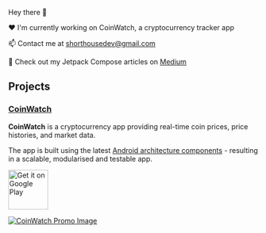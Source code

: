 Hey there 👋 

❤️ I'm currently working on CoinWatch, a cryptocurrency tracker app

📫 Contact me at shorthousedev@gmail.com

👀 Check out my Jetpack Compose articles on [Medium](https://medium.com/@shorthousedev)

## Projects
### [CoinWatch](https://github.com/shorthouse/CoinWatch)


**CoinWatch** is a cryptocurrency app providing real-time coin prices, price histories, and market data.

The app is built using the latest [Android architecture components](https://developer.android.com/topic/architecture/recommendations) - resulting in a scalable, modularised and testable app.

<a href='https://play.google.com/store/apps/details?id=dev.shorthouse.coinwatch&pcampaignid=pcampaignidMKT-Other-global-all-co-prtnr-py-PartBadge-Mar2515-1'>
    <img alt='Get it on Google Play' src='https://play.google.com/intl/en_us/badges/static/images/badges/en_badge_web_generic.png' height='80'/>
</a>

[![CoinWatch Promo Image](https://github.com/shorthouse/shorthouse/assets/73708076/50ae7658-e929-4489-b172-0faed3dae9ce)](https://github.com/shorthouse/CoinWatch)
